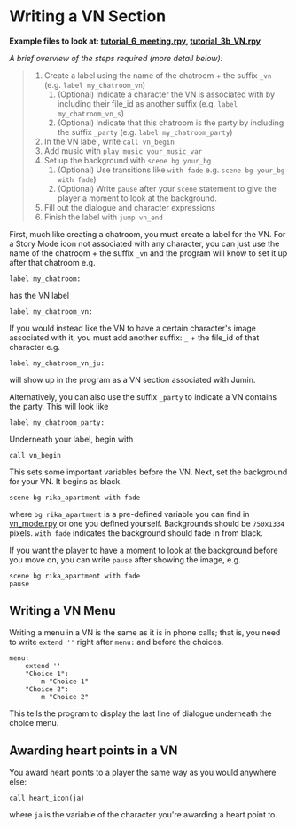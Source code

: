# Writing a VN Section

**Example files to look at: [tutorial_6_meeting.rpy](https://github.com/shawna-p/mysterious-messenger/blob/master/game/tutorial_day_scripts/tutorial_6_meeting.rpy "tutorial_6_meeting"), [tutorial_3b_VN.rpy](https://github.com/shawna-p/mysterious-messenger/blob/master/game/tutorial_day_scripts/tutorial_3b_VN.rpy "tutorial_3b_VN")**

_A brief overview of the steps required (more detail below):_

> 1. Create a label using the name of the chatroom + the suffix `_vn` (e.g. `label my_chatroom_vn`)
>    1. (Optional) Indicate a character the VN is associated with by including their file_id as another suffix (e.g. `label my_chatroom_vn_s`)
>    2. (Optional) Indicate that this chatroom is the party by including the suffix `_party` (e.g. `label my_chatroom_party`)
> 2. In the VN label, write `call vn_begin`
> 3. Add music with `play music your_music_var`
> 4. Set up the background with `scene bg your_bg`
>    1. (Optional) Use transitions like `with fade` e.g. `scene bg your_bg with fade`)
>    2. (Optional) Write `pause` after your `scene` statement to give the player a moment to look at the background.
> 5. Fill out the dialogue and character expressions
> 6. Finish the label with `jump vn_end`

First, much like creating a chatroom, you must create a label for the VN. For a Story Mode icon not associated with any character, you can just use the name of the chatroom + the suffix `_vn` and the program will know to set it up after that chatroom e.g.

```renpy
label my_chatroom:
```

has the VN label

```renpy
label my_chatroom_vn:
```

If you would instead like the VN to have a certain character's image associated with it, you must add another suffix: `_` + the file_id of that character e.g.

```renpy
label my_chatroom_vn_ju:
```

will show up in the program as a VN section associated with Jumin.

Alternatively, you can also use the suffix `_party` to indicate a VN contains the party. This will look like

```renpy
label my_chatroom_party:
```

Underneath your label, begin with

```renpy
call vn_begin
```

This sets some important variables before the VN. Next, set the background for your VN. It begins as black.

```renpy
scene bg rika_apartment with fade
```

where `bg rika_apartment` is a pre-defined variable you can find in [vn_mode.rpy](https://github.com/shawna-p/mysterious-messenger/blob/master/game/vn_mode.rpy "vn_mode.rpy") or one you defined yourself. Backgrounds should be `750x1334` pixels. `with fade` indicates the background should fade in from black.

If you want the player to have a moment to look at the background before you move on, you can write `pause` after showing the image, e.g.

```renpy
scene bg rika_apartment with fade
pause
```

## Writing a VN Menu

Writing a menu in a VN is the same as it is in phone calls; that is, you need to write `extend ''` right after `menu:` and before the choices.

```renpy
menu:
    extend ''
    "Choice 1":
        m "Choice 1"
    "Choice 2":
        m "Choice 2"
```

This tells the program to display the last line of dialogue underneath the choice menu.

## Awarding heart points in a VN

You award heart points to a player the same way as you would anywhere else:

```renpy
call heart_icon(ja)
```

where `ja` is the variable of the character you're awarding a heart point to.
